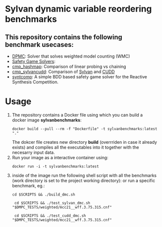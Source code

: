 # Sylvan dynamic variable reordering benchmarks

## This repository contains the following benchmark usecases:
- [DPMC](https://github.com/allrtaken/DPMC): Solver that solves weighted model counting (WMC)
- [Safety Game Solvers](http://www.syntcomp.org/rules/): 
- [cmp_hashmap](https://github.com/apdofficial/sylvan-benchmarks/tree/main/hashmap_cmp): Comparison of linear probing vs chaining
- [cmp_sylvancudd](https://github.com/apdofficial/sylvan-benchmarks/tree/main/sylvancudd_cmp): Comparison of [Sylvan](https://github.com/trolando/sylvan) and [CUDD](https://web.archive.org/web/20150215010013/http://vlsi.colorado.edu/~fabio/)
- [syntcomp](https://github.com/apdofficial/sylvan-benchmarks/tree/main/syntcomp): A simple BDD based safety game solver for the Reactive Synthesis Competition.
# Usage

1.  The repository contains a Docker file using which you can build a docker image **sylvanbenchmarks**:
    ```shell
    docker build --pull --rm -f "Dockerfile" -t sylvanbenchmarks:latest "." 
    ```
    The dokcer file creates new directory **build** (overrriden in case it already exists) and compiles all the executables into it together with the  necesarry input data.
2. Run your image as a interactive container using:
    ```shell
    docker run -i -t sylvanbenchmarks:latest
    ```
3. inside of the image run the following shell script with all the benchmarks (work directory is set to the project working directory):
    or run a specific benchmark, eg.:
    ```shell
    cd $SCRIPTS && ./build_dmc.sh
    ```
   ```shell
    cd $SCRIPTS && ./test_sylvan_dmc.sh "$DMPC_TESTS/weighted/mcc21__wff.3.75.315.cnf"
    ```
   ```shell
    cd $SCRIPTS && ./test_cudd_dmc.sh "$DMPC_TESTS/weighted/mcc21__wff.3.75.315.cnf"
    ```
